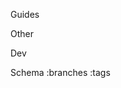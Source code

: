 
[](/)
Guides
[](/getting-started)
[](/creating-targets)

Other
[](/contact)

Dev 
[](/sandbox)

Schema
[](/changelog)
:branches
:tags
